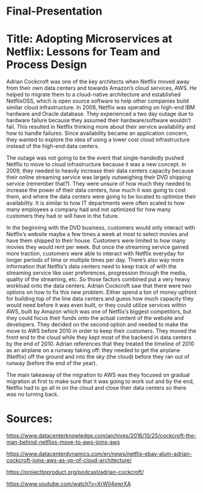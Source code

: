 # Final-Presentation

# Title: Adopting Microservices at Netflix: Lessons for Team and Process Design

Adrian Cockcroft was one of the key architects when Netflix moved away from their own data centers and towards Amazon’s cloud services, AWS. He helped to migrate them to a cloud-native architecture and established NetflixOSS, which is open source software to help other companies build similar cloud infrastructure. 
In 2008, Netflix was operating on high-end IBM hardware and Oracle database. They experienced a two day outage due to hardware failure because they assumed their hardware/software wouldn’t fail. This resulted in Netflix thinking more about their service availability and how to handle failures. Since availability became an application concern, they wanted to explore the idea of using a lower cost cloud infrastructure instead of the high-end data centers. 
	
The outage was not going to be the event that single-handedly pushed Netflix to move to cloud infrastructure because it was a new concept. In 2009, they needed to heavily increase their data centers capacity because their online streaming service was largely outweighing their DVD shipping service (remember that?). They were unsure of how much they needed to increase the power of their data centers, how much it was going to cost them, and where the data centers were going to be located to optimize their availability. It is similar to how IT departments were often scaled to how many employees a company had and not optimized for how many customers they had or will have in the future. 
	
In the beginning with the DVD business, customers would only interact with Netflix’s website maybe a few times a week at most to select movies and have them shipped to their house. Customers were limited to how many movies they would rent per week. But once the streaming service gained more traction, customers were able to interact with Netflix everyday for longer periods of time or multiple times per day. There’s also way more information that Netflix’s data centers need to keep track of with the streaming service like user preferences, progression through the media, quality of the streaming, etc. So those factors combined put a very heavy workload onto the data centers. Adrian Cockcroft saw that there were two options on how to fix this new problem. Either spend a ton of money upfront for building top of the line data centers and guess how much capacity they would need before it was even built, or they could utilize services within AWS, built by Amazon which was one of Netflix’s biggest competitors, but they could focus their funds onto the actual content of the website and developers. They decided on the second option and needed to make the move to AWS before 2010 in order to keep their customers. They moved the front end to the cloud while they kept most of the backend in data centers by the end of 2010. Adrian references that they treated the timeline of 2010 as an airplane on a runway taking off: they needed to get the airplane (Netflix) off the ground and into the sky (the cloud) before they ran out of runway (before the end of the year). 
	
The main takeaway of the migration to AWS was they focused on gradual migration at first to make sure that it was going to work out and by the end, Netflix had to go all in on the cloud and close their data centers so there was no turning back. 
	
# Sources:
https://www.datacenterknowledge.com/archives/2016/10/25/cockcroft-the-man-behind-netflixs-move-to-aws-joins-aws

https://www.datacenterdynamics.com/en/news/netflix-ebay-alum-adrian-cockcroft-joins-aws-as-vp-of-cloud-architecture/

https://projecttoproduct.org/podcast/adrian-cockcroft/ 

https://www.youtube.com/watch?v=XrWII4ewrXA 
